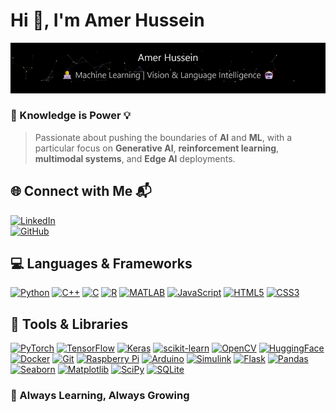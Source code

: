 # Hi 👋, I'm Amer Hussein
<!--
<a href="https://github.com/amerob" target="_blank">
  <img src="https://raw.githubusercontent.com/amerob/amerob/main/banner.gif" alt="Profile Banner">
</a>

<!--  <img src="https://raw.githubusercontent.com/amerob/amerob/main/profilebanner.gif" alt="Profile Banner"> -->

<div align="center">
  <picture>
    <source srcset="https://raw.githubusercontent.com/amerob/amerob/main/profilebanner.gif">
    <source srcset="https://raw.githubusercontent.com/amerob/amerob/main/profilebanner.gif">
    <img src="https://raw.githubusercontent.com/amerob/amerob/main/profilebanner.gif" alt="Profile Banner">
  </picture>
</div>


### 🚀 Knowledge is Power 💡

> Passionate about pushing the boundaries of **Al** and **ML**, with a particular focus on **Generative Al**, **reinforcement learning**, **multimodal systems**, and **Edge Al** deployments.


## 🌐 Connect with Me 📬

[![LinkedIn](https://img.shields.io/badge/LinkedIn-0077B5?style=for-the-badge&logo=linkedin&logoColor=white)](https://linkedin.com/in/amerhhobbb)  
[![GitHub](https://img.shields.io/badge/GitHub-100000?style=for-the-badge&logo=github&logoColor=white)](https://github.com/amerob)  



## 💻 Languages & Frameworks

[![Python](https://img.shields.io/badge/Python-3776AB?style=for-the-badge&logo=python&logoColor=white)](https://python.org)
[![C++](https://img.shields.io/badge/C++-00599C?style=for-the-badge&logo=c%2B%2B&logoColor=white)](https://isocpp.org)
[![C](https://img.shields.io/badge/C-A8B9CC?style=for-the-badge&logo=c&logoColor=black)](https://en.wikipedia.org/wiki/C_(programming_language))
[![R](https://img.shields.io/badge/R-276DC3?style=for-the-badge&logo=r&logoColor=white)](https://r-project.org)
[![MATLAB](https://img.shields.io/badge/MATLAB-0076A8?style=for-the-badge&logo=mathworks&logoColor=white)](https://mathworks.com)
[![JavaScript](https://img.shields.io/badge/JavaScript-F7DF1E?style=for-the-badge&logo=javascript&logoColor=black)](https://javascript.com)
[![HTML5](https://img.shields.io/badge/HTML5-E34F26?style=for-the-badge&logo=html5&logoColor=white)](https://developer.mozilla.org/en-US/docs/Web/HTML)
[![CSS3](https://img.shields.io/badge/CSS3-1572B6?style=for-the-badge&logo=css3&logoColor=white)](https://developer.mozilla.org/en-US/docs/Web/CSS)




## 🔧 Tools & Libraries

[![PyTorch](https://img.shields.io/badge/PyTorch-EE4C2C?style=for-the-badge&logo=pytorch&logoColor=white)](https://pytorch.org)
[![TensorFlow](https://img.shields.io/badge/TensorFlow-FF6F00?style=for-the-badge&logo=tensorflow&logoColor=white)](https://tensorflow.org)
[![Keras](https://img.shields.io/badge/Keras-D00000?style=for-the-badge&logo=keras&logoColor=white)](https://keras.io)
[![scikit-learn](https://img.shields.io/badge/scikit--learn-F7931E?style=for-the-badge&logo=scikit-learn&logoColor=white)](https://scikit-learn.org)
[![OpenCV](https://img.shields.io/badge/OpenCV-5C3EE8?style=for-the-badge&logo=opencv&logoColor=white)](https://opencv.org)
[![HuggingFace](https://img.shields.io/badge/Hugging%20Face-FFCC00?style=for-the-badge&logo=huggingface&logoColor=black)](https://huggingface.co)
[![Docker](https://img.shields.io/badge/Docker-2496ED?style=for-the-badge&logo=docker&logoColor=white)](https://docker.com)
[![Git](https://img.shields.io/badge/Git-F05032?style=for-the-badge&logo=git&logoColor=white)](https://git-scm.com)
[![Raspberry Pi](https://img.shields.io/badge/Raspberry_Pi-C51A4A?style=for-the-badge&logo=raspberry-pi&logoColor=white)](https://raspberrypi.org)
[![Arduino](https://img.shields.io/badge/Arduino-00979D?style=for-the-badge&logo=arduino&logoColor=white)](https://arduino.cc)
[![Simulink](https://img.shields.io/badge/Simulink-0076A8?style=for-the-badge&logo=mathworks&logoColor=white)](https://mathworks.com/products/simulink.html)
[![Flask](https://img.shields.io/badge/Flask-000000?style=for-the-badge&logo=flask&logoColor=white)](https://flask.palletsprojects.com)
[![Pandas](https://img.shields.io/badge/Pandas-150458?style=for-the-badge&logo=pandas&logoColor=white)](https://pandas.pydata.org)
[![Seaborn](https://img.shields.io/badge/Seaborn-5B8FA8?style=for-the-badge)](https://seaborn.pydata.org)
[![Matplotlib](https://img.shields.io/badge/Matplotlib-11557C?style=for-the-badge&logo=python&logoColor=white)](https://matplotlib.org)
[![SciPy](https://img.shields.io/badge/SciPy-8CAAE6?style=for-the-badge&logo=scipy&logoColor=white)](https://scipy.org)
[![SQLite](https://img.shields.io/badge/SQLite-003B57?style=for-the-badge&logo=sqlite&logoColor=white)](https://sqlite.org)





<!--
## 📊 GitHub Stats

![Your GitHub Stats](https://github-readme-stats.vercel.app/api?username=amerob&show_icons=true&hide_title=true&count_private=true)
-->




### 🌱 Always Learning, Always Growing

<!--
- 🔭 Currently working on: **Advanced robotics perception systems**
- 🌱 Learning: **Reinforcement Learning**, **Edge AI**, **ROS**
- 👯 Open to collaborations in: **AI research**, **Robotics development**, and **Open Source Projects**
-->





<!--### Statistics 📊: 

</div> -->




<!--
**amerob/amerob** is a ✨ _special_ ✨ repository because its `README.md` (this file) appears on your GitHub profile.

Here are some ideas to get you started:

- 🔭 I’m currently working on ...
- 🌱 I’m currently learning ...
- 👯 I’m looking to collaborate on ...
- 🤔 I’m looking for help with ...
- 💬 Ask me about ...
- 📫 How to reach me: ...
- 😄 Pronouns: ...
- ⚡ Fun fact: ...
-->

